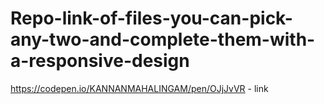 # Repo-link-of-files-you-can-pick-any-two-and-complete-them-with-a-responsive-design

https://codepen.io/KANNANMAHALINGAM/pen/OJjJvVR - link
